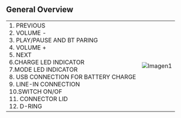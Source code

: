 ## General Overview

|  |  |
|:-------|:-------|
|1.	PREVIOUS <br> 2. VOLUME - <br> 3. PLAY/PAUSE AND BT PARING <br> 4. VOLUME + <br> 5. NEXT <br> 6.CHARGE LED INDICATOR<br> 7.MODE LED INDICATOR <br> 8. USB CONNECTION FOR BATTERY CHARGE <br> 9. LINE-IN CONNECTION <br> 10.SWITCH ON/OF <br> 11. CONNECTOR LID <br> 12. D-RING <br> |![Imagen1](http://static.energysistem.com/images/manuals/39692/539828f7e58f9.jpg)|

